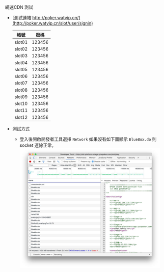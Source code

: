 網速CDN 測試

- [測試連結 http://poker.watvip.cn/](http://poker.watvip.cn/slot/user/signin)

	| 帳號 | 密碼 |
	|:---:|:----:|
	|slot01|123456|
	|slot02|123456|
	|slot03|123456|
	|slot04|123456|
	|slot05|123456|
	|slot06|123456|
	|slot07|123456|
	|slot08|123456|
	|slot09|123456|
	|slot10|123456|
	|slot11|123456|
	|slot12|123456|
		
- 測試方式
	- 登入後開啟開發者工具選擇 `Network` 如果沒有如下圖顯示 `BlueBox.do` 則socket 連線正常。
	  ![開發者工具](images/photo_2017-09-13_11-05-09.jpg)
